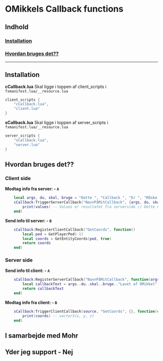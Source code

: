 # OMikkels Callback functions

## Indhold

### [Installation](#installation-1)
### [Hvordan bruges det??](#hvordan-bruges-det-1)

---

## Installation

**cCallback.lua**
Skal ligge i toppen af client_scripts i `fxmanifest.lua/__resource.lua`
```lua
client_scripts {
    "cCallback.lua",
    "client.lua"
}
```

**sCallback.lua**
Skal ligge i toppen af server_scripts i `fxmanifest.lua/__resource.lua`
```lua
server_scripts {
    "sCallback.lua",
    "server.lua"
}
```

## Hvordan bruges det??

### Client side

**Modtag info fra server: - `A`**
```lua
    local args, du, skal, bruge = "Dette ", "Callback ", "Er ", "Måske "
    cCallback:TriggerServerCallback("NavnPåMitCallback", {args, du, skal, bruge}, function(values)
        print(values) -- Values er resultatet fra serverside // Dette Callback Er Måske Lavet af OMikkel
    end)
```

**Send info til server: - `B`**
```lua
    cCallback:RegisterClientCallback("GetCoords", function()
        local ped = GetPlayerPed(-1)
        local coords = GetEntityCoords(ped, true)
        return coords
    end)
```

### Server side

**Send info til client: - `A`**
```lua
    sCallback:RegisterServerCallback("NavnPåMitCallback", function(args, du, skal, bruge)
        local callbackText = args..du..skal..bruge.."Lavet af OMikkel"
        return callbackText
    end)
```

**Modtag info fra client: - `B`**
```lua
    sCallback:TriggerClientCallback(source, "GetCoords", {}, function(coords)
        print(coords) -- vector3(x, y, z)
    end)
```

## I samarbejde med Mohr

## Yder jeg support - Nej
